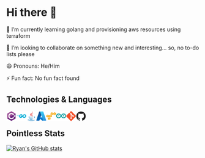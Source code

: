 # Hi there 👋

🌱 I’m currently learning golang and provisioning aws resources using terraform

👯 I’m looking to collaborate on something new and interesting... so, no to-do lists please

😄 Pronouns: He/Him

⚡ Fun fact: No fun fact found

## Technologies & Languages

<img align="left" alt="c-sharp" width="26px" src="https://raw.githubusercontent.com/devicons/devicon/master/icons/csharp/csharp-original.svg" />
<img align="left" alt="golang" width="26px" src="https://raw.githubusercontent.com/devicons/devicon/master/icons/go/go-original-wordmark.svg" />
<img align="left" alt="golang" width="26px" src="https://raw.githubusercontent.com/devicons/devicon/master/icons/java/java-original.svg" />
<img align="left" alt="azure" width="26px" src="https://raw.githubusercontent.com/devicons/devicon/master/icons/azure/azure-original.svg" />
<img align="left" alt="aws" width="26px" src="https://raw.githubusercontent.com/devicons/devicon/master/icons/amazonwebservices/amazonwebservices-original.svg" />
<img align="left" alt="arduino" width="26px" src="https://raw.githubusercontent.com/devicons/devicon/master/icons/arduino/arduino-original.svg" />
<img align="left" alt="git" width="26px" src="https://raw.githubusercontent.com/devicons/devicon/master/icons/git/git-original.svg" />
<img align="left" alt="github" width="26px" src="https://raw.githubusercontent.com/devicons/devicon/master/icons/github/github-original.svg" />

</br>

## Pointless Stats

[![Ryan's GitHub stats](https://github-readme-stats.vercel.app/api?username=ryanshoobert&show_icons=true&theme=tokyonight)](https://github.com/anuraghazra/github-readme-stats)
